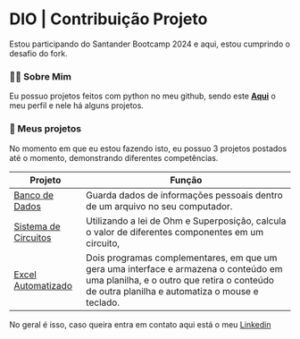 
# DIO | Contribuição Projeto

Estou participando do Santander Bootcamp 2024 e aqui, estou cumprindo o desafio do fork.

### 🙋‍♂️ Sobre Mim 

Eu possuo projetos feitos com python no meu github, sendo este [**Aqui**](github.com/GabrielAlexP) o meu perfil e nele há alguns projetos.

### 🚀 Meus projetos 

No momento em que eu estou fazendo isto, eu possuo 3 projetos postados até o momento, demonstrando diferentes competências.

Projeto  | Função
--------- | ------
[Banco de Dados](https://github.com/GabrielAlexP/Banco-de-Dados) | Guarda dados de informações pessoais dentro de um arquivo no seu computador.
[Sistema de Circuitos](https://github.com/GabrielAlexP/Sistema-de-Circuitos) | Utilizando a lei de Ohm e Superposição, calcula o valor de diferentes componentes em um circuito,
[Excel Automatizado](https://github.com/GabrielAlexP/AutoExcel) | Dois programas complementares, em que um gera uma interface e armazena o conteúdo em uma planilha, e o outro que retira o conteúdo de outra planilha e automatiza o mouse e teclado.

No geral é isso, caso queira entra em contato aqui está o meu [Linkedin](https://linkedin.com/in/gabriel-alex-pires)
